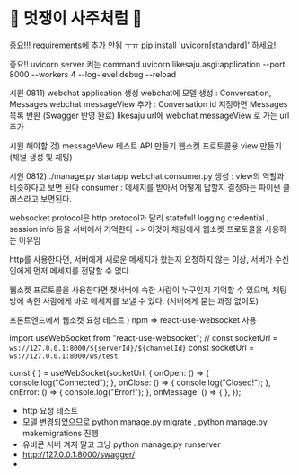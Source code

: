 # 🦁 멋쟁이 사주처럼 🦁

중요!!! requirements에 추가 안됨 ㅜㅠ 
pip install 'uvicorn[standard]' 하세요!!

중요!! uvicorn server 켜는 command
uvicorn likesaju.asgi:application --port 8000 --workers 4 --log-level debug --reload


시원 0811)
webchat application 생성
webchat에 모델 생성 : Conversation, Messages
webchat messageView 추가 : Conversation id 지정하면 Messages 목록 반환 (Swagger 반영 완료)
likesaju url에 webchat messageView 로 가는 url 추가 

시원 해야할 것)
messageView 테스트 API 만들기
웹소켓 프로토콜용 view 만들기 (채널 생성 및 채팅)

시원 0812)
./manage.py startapp webchat
consumer.py 생성 : view의 역할과 비슷하다고 보면 된다 
consumer : 메세지를 받아서 어떻게 답할지 결정하는 파이썬 클래스라고 보면된다.

websocket protocol은 http protocol과 달리 stateful!
logging credential , session info 등을 서버에서 기억한다
=> 이것이 채팅에서 웹소켓 프로토콜을 사용하는 이유임

http를 사용한다면, 서버에게 새로운 메세지가 왔는지 요청하지 않는 이상,
서버가 수신인에게 먼저 메세지를 전달할 수 없다.

웹소켓 프로토콜을 사용한다면 챗서버에 속한 사람이 누구인지 기억할 수 있으며, 채팅방에 속한 사람에게 바로 메세지를 보낼 수 있다. (서버에게 묻는 과정 없이도) 



프론트엔드에서 웹소켓 요청 테스트 )
npm => react-use-websocket 사용

import useWebSocket from "react-use-websocket";
// const socketUrl = `ws://127.0.0.1:8000/${serverId}/${channelId}`
const socketUrl = `ws://127.0.0.1:8000/ws/test`

const { } = useWebSocket(socketUrl, {
    onOpen: () => {
      console.log("Connected");
    },
    onClose: () => {
      console.log("Closed!");
    },
    onError: () => {
      console.log("Error!");
    },
    onMessage: () => {
    },
  });


- http 요청 테스트 
- 모델 변경되었으므로 python manage.py migrate , python manage.py makemigrations 진헹
- 유비콘 서버 켜지 말고 그냥 python manage.py runserver
- http://127.0.0.1:8000/swagger/
- 
